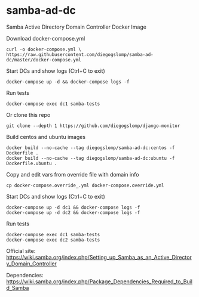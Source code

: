 # samba-ad-dc

Samba Active Directory Domain Controller Docker Image


Download docker-compose.yml
```
curl -o docker-compose.yml \
https://raw.githubusercontent.com/diegogslomp/samba-ad-dc/master/docker-compose.yml
```

Start DCs and show logs (Ctrl+C to exit)
```
docker-compose up -d && docker-compose logs -f
```

Run tests
```
docker-compose exec dc1 samba-tests
```

Or clone this repo
```
git clone --depth 1 https://github.com/diegogslomp/django-monitor
```

Build centos and ubuntu images
```
docker build --no-cache --tag diegogslomp/samba-ad-dc:centos -f Dockerfile .
docker build --no-cache --tag diegogslomp/samba-ad-dc:ubuntu -f Dockerfile.ubuntu .
```

Copy and edit vars from override file with domain info
```
cp docker-compose.override_.yml docker-compose.override.yml
```

Start DCs and show logs (Ctrl+C to exit)
```
docker-compose up -d dc1 && docker-compose logs -f
docker-compose up -d dc2 && docker-compose logs -f
```

Run tests
```
docker-compose exec dc1 samba-tests
docker-compose exec dc2 samba-tests
```

Official site: https://wiki.samba.org/index.php/Setting_up_Samba_as_an_Active_Directory_Domain_Controller

Dependencies: https://wiki.samba.org/index.php/Package_Dependencies_Required_to_Build_Samba
